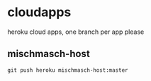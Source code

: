 # cloudapps
heroku cloud apps, one branch per app please

## mischmasch-host

```git push heroku mischmasch-host:master```
